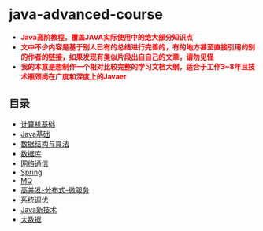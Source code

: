# java-advanced-course

- **<font color=red>Java高阶教程，覆盖JAVA实际使用中的绝大部分知识点</font>**
- **<font color=red>文中不少内容是基于别人已有的总结进行完善的，有的地方甚至直接引用的别的作者的链接，如果发现有类似片段出自自己的文章，请勿见怪</font>**
- **<font color=red>我的本意是想制作一个相对比较完整的学习文档大纲，适合于工作3~8年且技术瓶颈尚在广度和深度上的Javaer</font>**

## 目录

- [计算机基础](计算机基础.md)
- [Java基础](Java基础.md)
- [数据结构与算法](数据结构与算法.md)
- [数据库](数据库.md)
- [网络通信](网络通信.md)
- [Spring](Spring.md)
- [MQ](MQ.md)
- [高并发-分布式-微服务](高并发-分布式-微服务.md)
- [系统调优](系统调优.md)
- [Java新技术](Java新技术.md)
- [大数据](大数据.md)
